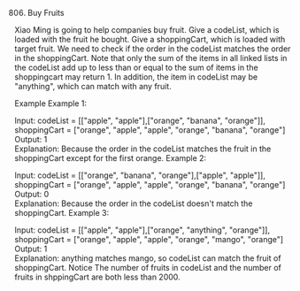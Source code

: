 806. Buy Fruits

Xiao Ming is going to help companies buy fruit. Give a codeList, which is loaded with the fruit he bought. Give a shoppingCart, which is loaded with target fruit. We need to check if the order in the codeList matches the order in the shoppingCart. Note that only the sum of the items in all linked lists in the codeList add up to less than or equal to the sum of items in the shoppingcart may return 1. In addition, the item in codeList may be "anything", which can match with any fruit.

Example
Example 1:

Input:  codeList = [["apple", "apple"],["orange", "banana", "orange"]], shoppingCart = ["orange", "apple", "apple", "orange", "banana", "orange"]
Output:  1	
Explanation: Because the order in the codeList matches the fruit in the shoppingCart except for the first orange.
Example 2:

Input:  codeList = [["orange", "banana", "orange"],["apple", "apple"]], shoppingCart = ["orange", "apple", "apple", "orange", "banana", "orange"]
Output:  0	
Explanation: Because the order in the codeList doesn't match the shoppingCart.
Example 3:

Input:  codeList = [["apple", "apple"],["orange", "anything", "orange"]], shoppingCart = ["orange", "apple", "apple", "orange", "mango", "orange"]
Output:  1	
Explanation: anything matches mango, so codeList can match the fruit of shoppingCart.
Notice
The number of fruits in codeList and the number of fruits in shppingCart are both less than 2000.
